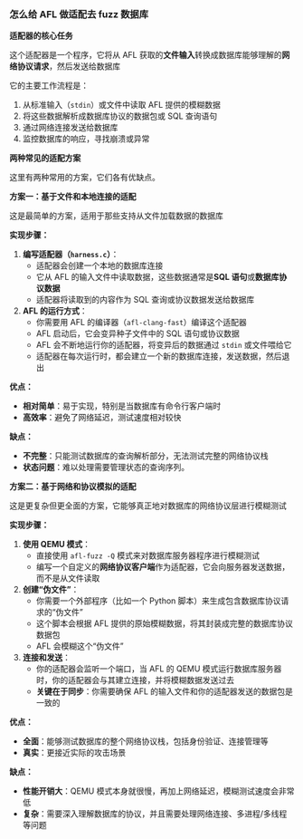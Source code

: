 ### 怎么给 AFL 做适配去 fuzz 数据库

**适配器的核心任务**

这个适配器是一个程序，它将从 AFL 获取的**文件输入**转换成数据库能够理解的**网络协议请求**，然后发送给数据库

它的主要工作流程是：

1. 从标准输入（`stdin`）或文件中读取 AFL 提供的模糊数据
2. 将这些数据解析成数据库协议的数据包或 SQL 查询语句
3. 通过网络连接发送给数据库
4. 监控数据库的响应，寻找崩溃或异常

**两种常见的适配方案**

这里有两种常用的方案，它们各有优缺点。

**方案一：基于文件和本地连接的适配**

这是最简单的方案，适用于那些支持从文件加载数据的数据库

**实现步骤：**

1. **编写适配器（`harness.c`）**：
   - 适配器会创建一个本地的数据库连接
   - 它从 AFL 的输入文件中读取数据，这些数据通常是**SQL 语句**或**数据库协议数据**
   - 适配器将读取到的内容作为 SQL 查询或协议数据发送给数据库
2. **AFL 的运行方式**：
   - 你需要用 AFL 的编译器（`afl-clang-fast`）编译这个适配器
   - AFL 启动后，它会变异种子文件中的 SQL 语句或协议数据
   - AFL 会不断地运行你的适配器，将变异后的数据通过 `stdin` 或文件喂给它
   - 适配器在每次运行时，都会建立一个新的数据库连接，发送数据，然后退出

**优点：**

- **相对简单**：易于实现，特别是当数据库有命令行客户端时
- **高效率**：避免了网络延迟，测试速度相对较快

**缺点：**

- **不完整**：只能测试数据库的查询解析部分，无法测试完整的网络协议栈
- **状态问题**：难以处理需要管理状态的查询序列。

**方案二：基于网络和协议模拟的适配**

这是更复杂但更全面的方案，它能够真正地对数据库的网络协议层进行模糊测试

**实现步骤：**

1. **使用 QEMU 模式**：
   - 直接使用 `afl-fuzz -Q` 模式来对数据库服务器程序进行模糊测试
   - 编写一个自定义的**网络协议客户端**作为适配器，它会向服务器发送数据，而不是从文件读取
2. **创建“伪文件”**：
   - 你需要一个外部程序（比如一个 Python 脚本）来生成包含数据库协议请求的“伪文件”
   - 这个脚本会根据 AFL 提供的原始模糊数据，将其封装成完整的数据库协议数据包
   - AFL 会模糊这个“伪文件”
3. **连接和发送**：
   - 你的适配器会监听一个端口，当 AFL 的 QEMU 模式运行数据库服务器时，你的适配器会与其建立连接，并将模糊数据发送过去
   - **关键在于同步**：你需要确保 AFL 的输入文件和你的适配器发送的数据包是一致的

**优点：**

- **全面**：能够测试数据库的整个网络协议栈，包括身份验证、连接管理等
- **真实**：更接近实际的攻击场景

**缺点：**

- **性能开销大**：QEMU 模式本身就很慢，再加上网络延迟，模糊测试速度会非常低
- **复杂**：需要深入理解数据库的协议，并且需要处理网络连接、多进程/多线程等问题